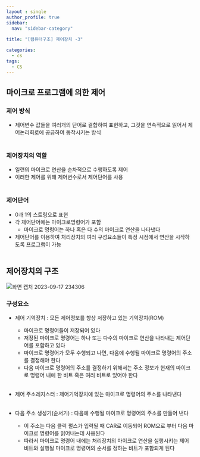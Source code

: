 ```yaml
---
layout : single
author_profile: true
sidebar: 
  nav: "sidebar-category"
  
title: "[컴퓨터구조] 제어장치 -3"

categories:
  - cs
tags:
  - CS
---
```


## 마이크로 프로그램에 의한 제어

### 제어 방식
- 제어변수 값들을 여러개의 단어로 결합하여 표현하고, 그것을 연속적으로 읽어서 제어논리회로에 공급하여 동작시키는 방식<br><br>

### 제어장치의 역할
- 일련의 마이크로 연산을 순차적으로 수행하도록 제어<br>
- 이러한 제어를 위해 제어변수로서 제어단어를 사용<br><br>

### 제어단어
- 0과 1의 스트링으로 표현<br>
- 각 제어단어에는 마이크로명령어가 포함<br>
	- 마이크로 명령어는 하나 혹은 다 수의 마이크로 연산을 나타낸다<br>
- 제어단어를 이용하여 처리장치의 여러 구성요소들이 특정 시점에서 연산을 시작하도록 프로그램이 가능<br><br>

## 제어장치의 구조

![화면 캡처 2023-09-17 234306](https://github.com/ejImDev/CollaboratorRepo/assets/102012107/253b26d4-784b-4976-bc44-27a1036e0c8d)

### 구성요소
- 제어 기억장치 : 모든 제어정보를 항상 저장하고 있는 기억장치(ROM)<br>
  - 마이크로 명령어들이 저장되어 있다<br>
  - 저장된 마이크로 명령어는 하나 또는 다수의 마이크로 연산을 나타내는 제어단어를 포함하고 있다<br>
  - 마이크로 명령어가 모두 수행되고 나면, 다음에 수행될 마이크로 명령어의 주소를 결정해야 한다<br>
  - 다음 마이크로 명령어의 주소를 결정하기 위해서는 주소 정보가 현재의 마이크로 명령어 내에 한 비트 혹은 여러 비트로 있어야 한다<br><br>
 
- 제어 주소레지스터 : 제어기억장치에 있는 마이크로 명령어의 주소를 나타낸다<br><br>

- 다음 주소 생성기(순서기) : 다음에 수행될 마이크로 명령어의 주소를 만들어 낸다<br>
  - 이 주소는 다음 클럭 펄스가 입력될 때 CAR로 이동되어 ROM으로 부터 다음 마이크로 명령어를 읽어내는데 사용된다<br>
  - 따라서 마이크로 명령어 내에는 처리장치의 마이크로 연산을 실행시키는 제어 비트와 실행될 마이크로 명령어의 순서를 정하는 비트가 포함되게 된다<br>
